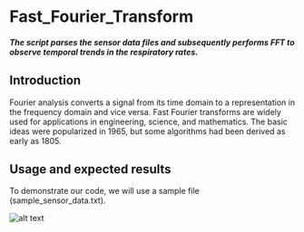 # Fast_Fourier_Transform


##### The script parses the sensor data files and subsequently performs FFT to observe temporal trends in the respiratory rates.


## Introduction

Fourier analysis converts a signal from its time domain to a representation in the frequency domain and vice versa. Fast Fourier transforms are widely used for applications in engineering, science, and mathematics. The basic ideas were popularized in 1965, but some algorithms had been derived as early as 1805.

## Usage and expected results

To demonstrate our code, we will use a sample file (sample_sensor_data.txt). 

![alt text](https://github.com/rcvenkata/Fast_Fourier_Transform/blob/master/Screenshot%20from%202019-04-17%2019-14-08.png)

